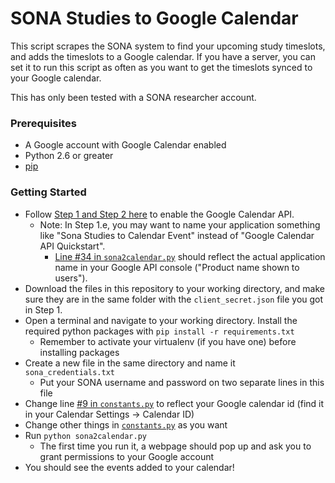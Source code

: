 # SONA Studies to Google Calendar
This script scrapes the SONA system to find your upcoming study timeslots, and adds the timeslots to a Google calendar.
If you have a server, you can set it to run this script as often as you want to get the timeslots synced to your Google calendar.

This has only been tested with a SONA researcher account.

### Prerequisites
- A Google account with Google Calendar enabled
- Python 2.6 or greater
- [pip](https://pypi.python.org/pypi/pip)

### Getting Started
- Follow [Step 1 and Step 2 here](https://developers.google.com/google-apps/calendar/quickstart/python) to enable the Google Calendar API.
  - Note: In Step 1.e, you may want to name your application something like "Sona Studies to Calendar Event" instead of "Google Calendar API Quickstart".
    - [Line #34 in `sona2calendar.py`](https://github.com/MetaD/sona2calendar/blob/master/sona2calendar.py#L34) should reflect the actual application name in your Google API console ("Product name shown to users").
- Download the files in this repository to your working directory, and make sure they are in the same folder with the `client_secret.json` file you got in Step 1.
- Open a terminal and navigate to your working directory. Install the required python packages with `pip install -r requirements.txt`
    - Remember to activate your virtualenv (if you have one) before installing packages
- Create a new file in the same directory and name it `sona_credentials.txt`
    - Put your SONA username and password on two separate lines in this file
- Change line [#9 in `constants.py`](https://github.com/MetaD/sona2calendar/blob/master/constants.py#L9) to reflect your Google calendar id (find it in your Calendar Settings -> Calendar ID)
- Change other things in [`constants.py`](https://github.com/MetaD/sona2calendar/blob/master/constants.py) as you want
- Run `python sona2calendar.py`
  - The first time you run it, a webpage should pop up and ask you to grant permissions to your Google account
- You should see the events added to your calendar!
